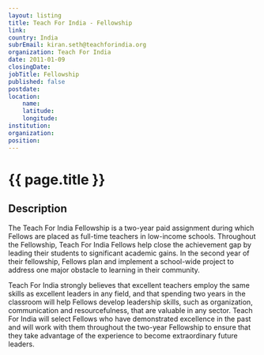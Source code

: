 ```yaml
---
layout: listing
title: Teach For India - Fellowship
link:
country: India
subrEmail: kiran.seth@teachforindia.org
organization: Teach For India 
date: 2011-01-09
closingDate: 
jobTitle: Fellowship
published: false
postdate:
location:
    name: 
    latitude: 
    longitude: 
institution: 
organization: 
position: 
--- 
```



# {{ page.title }}

## Description

The Teach For India Fellowship is a two-year paid assignment during which Fellows are placed as full-time teachers in low-income schools. Throughout the Fellowship, Teach For India Fellows help close the achievement gap by leading their students to significant academic gains. In the second year of their fellowship, Fellows plan and implement a school-wide project to address one major obstacle to learning in their community.

Teach For India strongly believes that excellent teachers employ the same skills as excellent leaders in any field, and that spending two years in the classroom will help Fellows develop leadership skills, such as organization, communication and resourcefulness, that are valuable in any sector. Teach For India will select Fellows who have demonstrated excellence in the past and will work with them throughout the two-year Fellowship to ensure that they take advantage of the experience to become extraordinary future leaders. 

